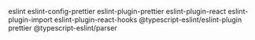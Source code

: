 eslint eslint-config-prettier eslint-plugin-prettier eslint-plugin-react eslint-plugin-import eslint-plugin-react-hooks @typescript-eslint/eslint-plugin  prettier @typescript-eslint/parser
